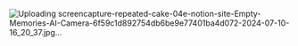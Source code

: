 ![Uploading screencapture-repeated-cake-04e-notion-site-Empty-Memories-AI-Camera-6f59c1d892754db6be9e77401ba4d072-2024-07-10-16_20_37.jpg…]()
